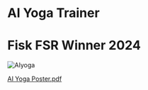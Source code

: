 # AI Yoga Trainer 
# Fisk FSR Winner 2024

![AIyoga](https://github.com/manishbhusal7/Yoga/assets/105453113/9ebf9e7b-a003-482e-bb93-4a800e54ddc4)

[AI Yoga Poster.pdf](https://github.com/manishbhusal7/Yoga/files/15504242/AI.Yoga.Poster.pdf)

